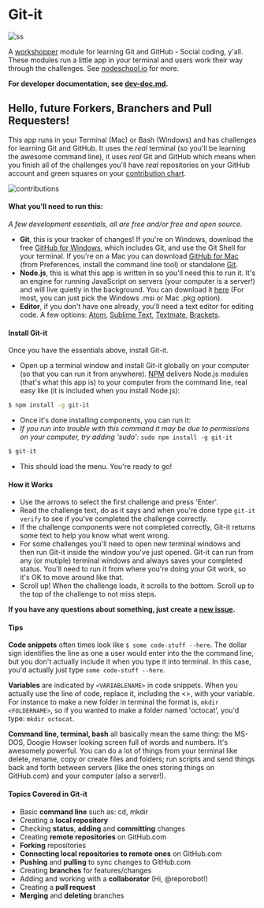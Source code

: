 # Git-it

![ss](https://raw2.github.com/jlord/git-it/master/git-it-ss.png) 

A [workshopper](https://github.com/rvagg/workshopper) module for learning Git and GitHub - Social coding, y'all. These modules run a little app in your terminal and users work their way through the challenges. See [nodeschool.io](http://nodeschool.io) for more.

**For developer documentation, see [dev-doc.md](#).**

## Hello, future Forkers, Branchers and Pull Requesters! 

This app runs in your Terminal (Mac) or Bash (Windows) and has challenges for learning Git and GitHub. It uses the _real_ terminal (so you'll be learning the awesome command line), it uses _real_ Git and GitHub which means when you finish all of the challenges you'll have _real_ repositories on your GitHub account and green squares on your [contribution chart](https://github.com/blog/1360-introducing-contributions).

![contributions](https://raw2.github.com/jlord/git-it/master/ghcc.png)

#### What you'll need to run this:

_A few development essentials, all are free and/or free and open source._

- **Git**, this is your tracker of changes! If you're on Windows, download the free [GitHub for Windows](http://windows.github.com), which includes Git, and use the Git Shell for your terminal. If you're on a Mac you can download [GitHub for Mac](http://mac.github.com) (from Preferences, install the command line tool) or standalone [Git](http://git-scm.com/downloads).
- **Node.js**, this is what this app is written in so you'll need this to run it. It's an engine for running JavaScript on servers (your computer is a server!) and will live quietly in the background. You can download it [here](http://nodejs.org/download/) (For most, you can just pick the Windows .msi or Mac .pkg option).
- **Editor**, if you don't have one already, you'll need a text editor for editing code. A few options: [Atom](http://www.atom.io), [Sublime Text](http://www.sublimetext.com/2), [Textmate](http://macromates.com/download), [Brackets](http://brackets.io/).

#### Install Git-it

Once you have the essentials above, install Git-it. 

- Open up a terminal window and install Git-it globally on your computer (so that you can run it from anywhere). [NPM](http://www.npmjs.org) delivers Node.js modules (that's what this app is) to your computer from the command line, real easy like (it is included when you install Node.js):

```bash
$ npm install -g git-it
```
- Once it's done installing components, you can run it:
- _If you run into trouble with this command it may be due to permissions on your computer, try adding 'sudo':_ `sudo npm install -g git-it`

```bash
$ git-it
```
- This should load the menu. You're ready to go! 

#### How it Works

- Use the arrows to select the first challenge and press 'Enter'. 
- Read the challenge text, do as it says and when you're done type `git-it verify` to see if you've completed the challenge correctly.
- If the challenge components were not completed correctly, Git-it returns some text to help you know what went wrong.
- For some challenges you'll need to open new terminal windows and then run Git-it inside the window you've just opened. Git-it can run from any  (or mutiple) terminal windows and always saves your completed status. You'll need to run it from where you're doing your Git work, so it's OK to move around like that.
- Scroll up! When the challenge loads, it scrolls to the bottom. Scroll up to the top of the challenge to not miss steps.

**If you have any questions about something, just create a [new issue](https://github.com/jlord/git-it/issues/new).**

#### Tips

**Code snippets** often times look like `$ some code-stuff --here`. The dollar sign identifies the line as one a user would enter into the the command line, but you don't actually include it when you type it into terminal. In this case, you'd actually just type `some code-stuff --here`.

**Variables** are indicated by `<VARIABLENAME>` in code snippets. When you actually use the line of code, replace it, including the <>, with your variable. For instance to make a new folder in terminal the format is, `mkdir <FOLDERNAME>`, so if you wanted to make a folder named 'octocat', you'd type: `mkdir octocat`.

**Command line, terminal, bash** all basically mean the same thing: the MS-DOS, Doogie Howser looking screen full of words and numbers. It's awesomely powerful. You can do a lot of things from your terminal like delete, rename, copy or create files and folders; run scripts and send things back and forth between servers (like the ones storing things on GitHub.com) and your computer (also a server!).


#### Topics Covered in Git-it

- Basic **command line** such as: cd, mkdir
- Creating a **local repository**
- Checking **status**, **adding** and **committing** changes
- Creating **remote repositories** on GitHub.com
- **Forking** repositories
- **Connecting local repositories to remote ones** on GitHub.com
- **Pushing** and **pulling** to sync changes to GitHub.com
- Creating **branches** for features/changes
- Adding and working with a **collaborator** (Hi, @reporobot!)
- Creating a **pull request**
- **Merging** and **deleting** branches
